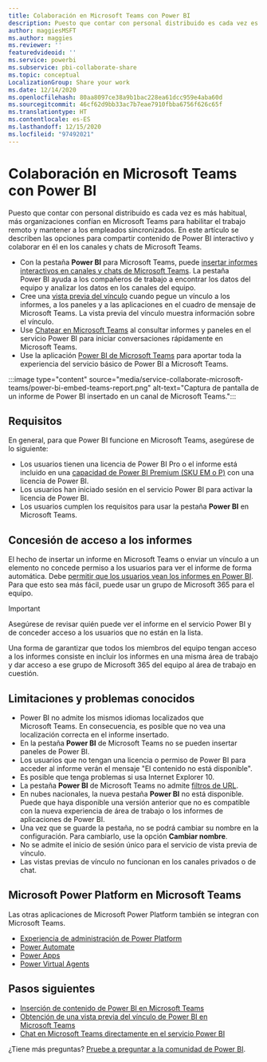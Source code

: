 ```yaml
---
title: Colaboración en Microsoft Teams con Power BI
description: Puesto que contar con personal distribuido es cada vez es más habitual, más organizaciones confían en Microsoft Teams para habilitar el trabajo remoto y mantener a los empleados sincronizados.
author: maggiesMSFT
ms.author: maggies
ms.reviewer: ''
featuredvideoid: ''
ms.service: powerbi
ms.subservice: pbi-collaborate-share
ms.topic: conceptual
LocalizationGroup: Share your work
ms.date: 12/14/2020
ms.openlocfilehash: 80aa8097ce38a9b1bac228ea61dcc959e4aba60d
ms.sourcegitcommit: 46cf62d9bb33ac7b7eae7910fbba6756f626c65f
ms.translationtype: HT
ms.contentlocale: es-ES
ms.lasthandoff: 12/15/2020
ms.locfileid: "97492021"
---
```

# <a name="collaborate-in-microsoft-teams-with-power-bi"></a>Colaboración en Microsoft Teams con Power BI

Puesto que contar con personal distribuido es cada vez es más habitual, más organizaciones confían en Microsoft Teams para habilitar el trabajo remoto y mantener a los empleados sincronizados. En este artículo se describen las opciones para compartir contenido de Power BI interactivo y colaborar en él en los canales y chats de Microsoft Teams. 

- Con la pestaña **Power BI** para Microsoft Teams, puede [insertar informes interactivos en canales y chats de Microsoft Teams](service-embed-report-microsoft-teams.md). La pestaña Power BI ayuda a los compañeros de trabajo a encontrar los datos del equipo y analizar los datos en los canales del equipo. 
- Cree una [vista previa del vínculo](service-teams-link-preview.md) cuando pegue un vínculo a los informes, a los paneles y a las aplicaciones en el cuadro de mensaje de Microsoft Teams. La vista previa del vínculo muestra información sobre el vínculo. 
- Use [Chatear en Microsoft Teams](service-share-report-teams.md) al consultar informes y paneles en el servicio Power BI para iniciar conversaciones rápidamente en Microsoft Teams.
- Use la aplicación [Power BI de Microsoft Teams](service-microsoft-teams-app.md) para aportar toda la experiencia del servicio básico de Power BI a Microsoft Teams.
 
:::image type="content" source="media/service-collaborate-microsoft-teams/power-bi-embed-teams-report.png" alt-text="Captura de pantalla de un informe de Power BI insertado en un canal de Microsoft Teams.":::

## <a name="requirements"></a>Requisitos

En general, para que Power BI funcione en Microsoft Teams, asegúrese de lo siguiente:

- Los usuarios tienen una licencia de Power BI Pro o el informe está incluido en una [capacidad de Power BI Premium (SKU EM o P)](../admin/service-premium-what-is.md) con una licencia de Power BI.
- Los usuarios han iniciado sesión en el servicio Power BI para activar la licencia de Power BI.
- Los usuarios cumplen los requisitos para usar la pestaña **Power BI** en Microsoft Teams.

## <a name="grant-access-to-reports"></a>Concesión de acceso a los informes

El hecho de insertar un informe en Microsoft Teams o enviar un vínculo a un elemento no concede permiso a los usuarios para ver el informe de forma automática. Debe [permitir que los usuarios vean los informes en Power BI](service-share-dashboards.md). Para que esto sea más fácil, puede usar un grupo de Microsoft 365 para el equipo.

> [!IMPORTANT]
> Asegúrese de revisar quién puede ver el informe en el servicio Power BI y de conceder acceso a los usuarios que no están en la lista.

Una forma de garantizar que todos los miembros del equipo tengan acceso a los informes consiste en incluir los informes en una misma área de trabajo y dar acceso a ese grupo de Microsoft 365 del equipo al área de trabajo en cuestión.

## <a name="known-issues-and-limitations"></a>Limitaciones y problemas conocidos

- Power BI no admite los mismos idiomas localizados que Microsoft Teams. En consecuencia, es posible que no vea una localización correcta en el informe insertado.
- En la pestaña **Power BI** de Microsoft Teams no se pueden insertar paneles de Power BI.
- Los usuarios que no tengan una licencia o permiso de Power BI para acceder al informe verán el mensaje "El contenido no está disponible".
- Es posible que tenga problemas si usa Internet Explorer 10. <!--You can look at the [browsers support for Power BI](../fundamentals/power-bi-browsers.md) and for [Microsoft 365](https://products.office.com/office-system-requirements#Browsers-section). -->
- La pestaña **Power BI** de Microsoft Teams no admite [filtros de URL](service-url-filters.md).
- En nubes nacionales, la nueva pestaña **Power BI** no está disponible. Puede que haya disponible una versión anterior que no es compatible con la nueva experiencia de área de trabajo o los informes de aplicaciones de Power BI.
- Una vez que se guarde la pestaña, no se podrá cambiar su nombre en la configuración. Para cambiarlo, use la opción **Cambiar nombre**.
- No se admite el inicio de sesión único para el servicio de vista previa de vínculo.
- Las vistas previas de vínculo no funcionan en los canales privados o de chat.

## <a name="microsoft-power-platform-in-microsoft-teams"></a>Microsoft Power Platform en Microsoft Teams

Las otras aplicaciones de Microsoft Power Platform también se integran con Microsoft Teams.

- [Experiencia de administración de Power Platform](/power-platform/admin/about-teams-environment)
- [Power Automate](/power-automate/teams/overview)
- [Power Apps](/powerapps/teams/overview)
- [Power Virtual Agents](/power-virtual-agents/)

## <a name="next-steps"></a>Pasos siguientes

- [Inserción de contenido de Power BI en Microsoft Teams](service-embed-report-microsoft-teams.md)
- [Obtención de una vista previa del vínculo de Power BI en Microsoft Teams](service-teams-link-preview.md)
- [Chat en Microsoft Teams directamente en el servicio Power BI](service-share-report-teams.md)

¿Tiene más preguntas? [Pruebe a preguntar a la comunidad de Power BI](https://community.powerbi.com/).

